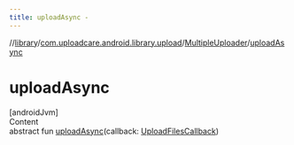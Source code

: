 ```yaml
---
title: uploadAsync -
---
```

//[library](../../index.md)/[com.uploadcare.android.library.upload](../index.md)/[MultipleUploader](index.md)/[uploadAsync](upload-async.md)



# uploadAsync  
[androidJvm]  
Content  
abstract fun [uploadAsync](upload-async.md)(callback: [UploadFilesCallback](../../com.uploadcare.android.library.callbacks/-upload-files-callback/index.md))  



